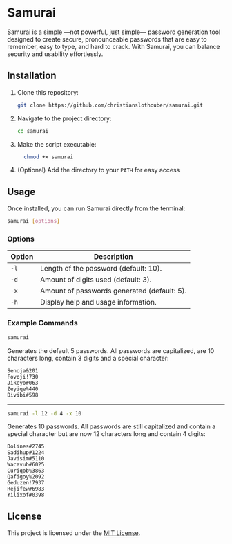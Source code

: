# Samurai

Samurai is a simple —not powerful, just simple— password generation tool designed to create secure, pronounceable passwords that are easy to remember, easy to type, and hard to crack. With Samurai, you can balance security and usability effortlessly.

## Installation

1. Clone this repository:
    ```bash
    git clone https://github.com/christianslothouber/samurai.git
    ```

2. Navigate to the project directory:
    ```bash
    cd samurai
    ```

3. Make the script executable:
    ```bash
      chmod +x samurai
    ```

4. (Optional) Add the directory to your `PATH` for easy access

## Usage

Once installed, you can run Samurai directly from the terminal:

```bash
samurai [options]
```

### Options

| Option | Description                                 |
|--------|---------------------------------------------|
| `-l`   | Length of the password (default: 10).       |
| `-d`   | Amount of digits used (default: 3).         |
| `-x`   | Amount of passwords generated (default: 5). |
| `-h`   | Display help and usage information.         |


### Example Commands


```bash
samurai
```

Generates the default 5 passwords. All passwords are capitalized, are 10 characters long, contain 3 digits and a special character:


```
Senoja&201
Fovoji!730
Jikeyo#063
Zeyiqe%440
Divibi#598
```

---

```bash
samurai -l 12 -d 4 -x 10
```

Generates 10 passwords. All passwords are still capitalized and contain a special character but are now 12 characters long and contain 4 digits:


```
Dolines#2745
Sadihup#1224
Javisim#5110
Wacavuh#6025
Curiqob%3863
Qafigoy%2092
Geduzen!7937
Rejifew#6983
Yilixof#0398
```

## License

This project is licensed under the [MIT License](LICENSE).
